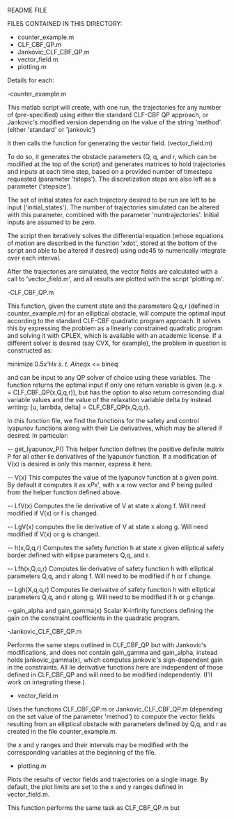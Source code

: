 README FILE

FILES CONTAINED IN THIS DIRECTORY:

- counter_example.m
- CLF_CBF_QP.m
- Jankovic_CLF_CBF_QP.m
- vector_field.m
- plotting.m

Details for each:


-counter_example.m

This matlab script will create, with one run, the trajectories for any number of (pre-specified) using either the standard CLF-CBF QP approach, or Jankovic's modified version depending on the value of the string 'method'. (either 'standard' or 'jankovic')

It then calls the function for generating the vector field. (vector_field.m)

To do so, it generates the obstacle parameters (Q, q, and r, which can be modified at the top of the script) and generates matrices to hold trajectories and inputs at each time step, based on a provided number of timesteps requested (parameter 'tsteps').  The discretization steps are also left as a parameter ('stepsize').

The set of initial states for each trajectory desired to be run are left to be input ('initial_states').  The number of trajectories simulated can be altered with this parameter, combined with the parameter 'numtrajectories'.  Initial inputs are assumed to be zero.

The script then iteratively solves the differential equation (whose equations of motion are described in the function 'xdot', stored at the bottom of the script and able to be altered if desired) using ode45 to numerically integrate over each interval.

After the trajectories are simulated, the vector fields are calculated with a call to 'vector_field.m', and all results are plotted with the script 'plotting.m'.


-CLF_CBF_QP.m

This function, given the current state and the parameters Q,q,r (defined in counter_example.m) for an elliptical obstacle, will compute the optimal input according to the standard CLF-CBF quadratic program approach.  It solves this by expressing the problem as a linearly constrained quadratic program and solving it with CPLEX, which is available with an academic license.  If a different solver is desired (say CVX, for example), the problem in question is constructed as:

 minimize 0.5*x'*H*x
 s. t.    Aineq*x <= bineq

and can be input to any QP solver of choice using these variables.
The function returns the optimal input if only one return variable is given (e.g. x = CLF_CBF_QP(x,Q,q,r)), but has the option to also return corresonding dual variable values and the value of the relaxation variable delta by instead writing:
[u, lambda, delta] = CLF_CBF_QP(x,Q,q,r).

In this function file, we find the functions for the safety and control lyapunov functions along with their Lie derivatives, which may be altered if desired.
In particular:

-- get_lyapunov_P()
	This helper function defines the positive definite matrix P for all other lie derivatives of the lyapunov function.  If a modification of V(x) is desired in only this manner, express it here.

-- V(x)
	This computes the value of the lyapunov function at a given point.  By default it computes it as x*P*x', with x a row vector and P being pulled from the helper function defined above.

-- LfV(x)
	Computes the lie derivative of V at state x along f.  Will need modified if V(x) or f is changed.

-- LgV(x)
	computes the lie derivative of V at state x along g.  Will need modified if V(x) or g is changed.

-- h(x,Q,q,r)
	Computes the safety function h at state x given elliptical safety border defined with ellipse parameters Q,q, and r.

-- Lfh(x,Q,q,r)
	Computes lie derivative of safety function h with elliptical parameters Q,q, and r along f.  Will need to be modified if h or f change.

-- Lgh(X,q,q,r)
	Computes lie derivaitve of safety function h with elliptical parameters Q,q, and r along g.  Will need to be modified if h or g change.

--gain_alpha and gain_gamma(x)
	Scalar K-infinity functions defining the gain on the constraint coefficients in the quadratic program.


-Jankovic_CLF_CBF_QP.m

Performs the same steps outlined in CLF_CBF_QP but with Jankovic's modifications, and does not contain gain_gamma and gain_alpha, instead holds jankovic_gamma(x), which computes jankovic's sign-dependent gain in the constraints.  All lie derivative functions here are independent of those defined in CLF_CBF_QP and will need to be modified independently. (I'll work on integrating these.)


- vector_field.m

Uses the functions CLF_CBF_QP.m or Jankovic_CLF_CBF_QP.m (depending on the set value of the parameter 'method') to compute the vector fields resulting from an elliptical obstacle with parameters defined by Q,q, and r as created in the file counter_example.m.

the x and y ranges and their intervals may be modified with the corresponding variables at the beginning of the file.


- plotting.m

Plots the results of vector fields and trajectories on a single image.  By default, the plot limits are set to the x and y ranges defined in vector_field.m.


This function performs the same task as CLF_CBF_QP.m but 
